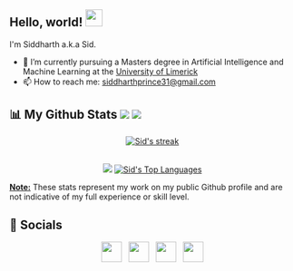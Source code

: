 ## Hello, world! <img src="https://raw.githubusercontent.com/MartinHeinz/MartinHeinz/master/wave.gif" height="30" width="30">

I'm Siddharth a.k.a Sid.

- 🌱 I’m currently pursuing a Masters degree in Artificial Intelligence and Machine Learning at the [University of Limerick](https://www.ul.ie/)
- 📫 How to reach me: <a href='mailto:siddharthprince31@gmail.com'>siddharthprince31@gmail.com </a>

## 📊 My Github Stats <a href='https://github.com/sprince0031?tab=followers'><img src='https://img.shields.io/github/followers/sprince0031?label=Followers&style=social'></a> <a href='https://github.com/sprince0031'><img src='https://komarev.com/ghpvc/?username=sprince0031'></a>
<p align="center">
    <a href="https://github.com/anuraghazra/github-readme-stats">
        <img title="🔥 Get streak stats for your profile at git.io/streak-stats" alt="Sid's streak" src="https://streak-stats.demolab.com/?user=sprince0031&theme=chartreuse-dark&hide_border=true&bg_color=30363D"/>
    </a>
</p>
<p align="center">
  <br/>
  <a href='https://github.com/anuraghazra/github-readme-stats'><img src='https://github-readme-stats.vercel.app/api?username=sprince0031&count_private=true&layout=compact&theme=great-gatsby&show_icons=true&hide_border=true&bg_color=0D1117'></a>
  <a href="https://github.com/anuraghazra/github-readme-stats"><img alt="Sid's Top Languages" src="https://github-readme-stats.vercel.app/api/top-langs/?username=sprince0031&langs_count=8&count_private=true&layout=compact&theme=midnight-purple&hide_border=true&bg_color=0D1117&show_icons=true" /></a>
  <p><u><b>Note:</b></u> These stats represent my work on my public Github profile and are not indicative of my full experience or skill level.</p>
</p>

## 🤝 Socials
<p align='center'>
  <a href='https://linkedin.com/in/sprince0031'><img src='https://www.iconfinder.com/icons/5296501/download/svg/128' style='height:36px;width:36px;'/></a>&nbsp;&nbsp;
  <a href='https://twitter.com/sprince0031'><img src='https://www.iconfinder.com/icons/5296514/download/svg/128' style='height:36px;width:36px;' /></a>&nbsp;&nbsp;
  <a href='https://www.instagram.com/sprince0031/'><img src='https://www.iconfinder.com/icons/5296765/download/svg/128' style='height:36px;width:36px;' /></a>&nbsp;&nbsp;
  <a href='https://www.youtube.com/channel/UCcZAfX7FlHBgD2Wi7xQWfMw'><img src='https://www.iconfinder.com/icons/5296521/download/svg/128' style='height:36px;width:36px;' /></a>
</p>
